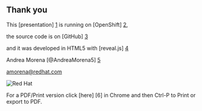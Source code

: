 ## Thank you
This [presentation] [1] is running on [OpenShift] [2],

the source code is on [GitHub] [3]

and it was developed in HTML5 with [reveal.js] [4]

Andrea Morena [@AndreaMorena5] [5]

<amorena@redhat.com>

![Red Hat](/content/common/img/Red_Hat_RGB.png) <!-- .element: class="noshadow" -->

For a PDF/Print version click [here] [6] in Chrome and then Ctrl-P to Print or export to PDF.

[1]: http://ose-rhmasters.rhcloud.com/
[2]: http://www.openshift.com/ "OpenShift"
[3]: https://github.com/RedHatEMEA/ose-enablement "reveal.js"
[4]: http://twitter.com/AndreaMorena5/ "@AndreaMorena5"
[5]: ?print-pdf "print version"
